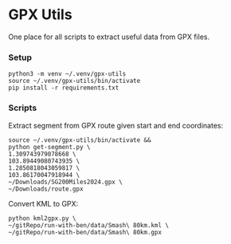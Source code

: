 # GPX Utils

One place for all scripts to extract useful data from GPX files.

### Setup 

```
python3 -m venv ~/.venv/gpx-utils
source ~/.venv/gpx-utils/bin/activate
pip install -r requirements.txt
```

### Scripts

Extract segment from GPX route given start and end coordinates:

```
source ~/.venv/gpx-utils/bin/activate &&
python get-segment.py \
1.309743979078668 \
103.89449080743935 \
1.2850818043059817 \
103.86170047918944 \
~/Downloads/SG200Miles2024.gpx \
~/Downloads/route.gpx
```

Convert KML to GPX:

```
python kml2gpx.py \
~/gitRepo/run-with-ben/data/Smash\ 80km.kml \
~/gitRepo/run-with-ben/data/Smash\ 80km.gpx
```
